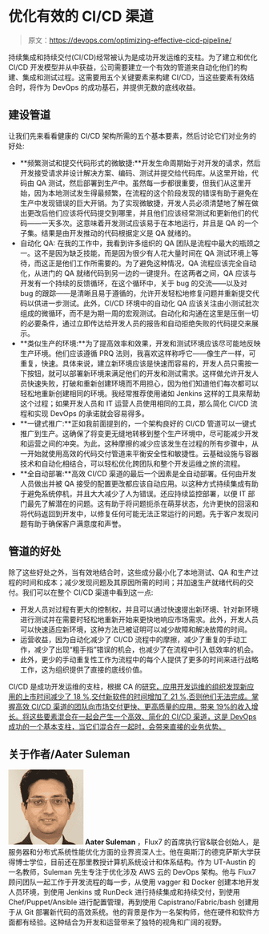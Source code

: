 # 优化有效的 CI/CD 渠道

> 原文：<https://devops.com/optimizing-effective-cicd-pipeline/>

持续集成和持续交付(CI/CD)经常被认为是成功开发运维的支柱。为了建立和优化 CI/CD 开发模型并从中获益，公司需要建立一个有效的管道来自动化他们的构建、集成和测试过程。这需要用五个关键要素来构建 CI/CD，当这些要素有效结合时，将作为 DevOps 的成功基石，并提供无数的底线收益。

## 建设管道

让我们先来看看健康的 CI/CD 架构所需的五个基本要素，然后讨论它们对业务的好处:

*   **频繁测试和提交代码形式的微敏捷:**开发生命周期始于对开发的请求，然后开发接受请求并设计解决方案、编码、测试并提交给代码库。从这里开始，代码由 QA 测试，然后部署到生产中。虽然每一步都很重要，但我们从这里开始，因为本地测试发生得最频繁，在流程的这个阶段发现的错误有助于避免在生产中发现错误的巨大开销。为了实现微敏捷，开发人员必须清楚地了解在做出更改后他们应该将代码提交到哪里，并且他们应该经常测试和更新他们的代码——一天多次。这意味着开发测试应该易于在本地运行，并且是 QA 的一个子集。结果是由开发推动的代码根据定义是 QA 就绪的。
*   自动化 QA: 在我的工作中，我看到许多组织的 QA 团队是流程中最大的瓶颈之一。这不是因为缺乏技能，而是因为很少有人花大量时间在 QA 测试环境上等待，而这正是他们工作所需要的。为了避免这种情况，QA 流程应该完全自动化，从进门的 QA 就绪代码到另一边的一键提升。在这两者之间，QA 应该与开发有一个持续的反馈循环，在这个循环中，关于 bug 的交流——以及对 bug 的跟踪——是清晰且易于遵循的，允许开发轻松地修复问题并重新提交代码以供进一步测试。此外，CI/CD 环境中的自动化 QA 应该关注由小测试批次组成的微循环，而不是为期一周的宏观测试。自动化和沟通在这里是压倒一切的必要条件，通过立即传达给开发人员的报告和自动拒绝失败的代码提交来展示。
*   **类似生产的环境:**为了提高效率和效果，开发和测试环境应该尽可能地反映生产环境。他们应该遵循 PRQ 法则，我喜欢这样称呼它——像生产一样，可重复，快速。具体来说，建立新环境应该是快速而容易的，开发人员只需按一下按钮，就可以部署新环境来满足他们的开发和测试需求。这样做允许开发人员快速失败，打破和重新创建环境而不用担心，因为他们知道他们每次都可以轻松地重新创建相同的环境。我经常推荐使用诸如 Jenkins 这样的工具来帮助这个过程；如果开发人员和 IT 运营人员使用相同的工具，那么简化 CI/CD 流程和实现 DevOps 的承诺就会容易得多。
*   **一键式推广:**正如我前面提到的，一个架构良好的 CI/CD 管道可以一键式推广到生产。这确保了将变更无缝地转移到整个生产环境中，尽可能减少开发和运营之间的冲突。为此，这种摩擦的减少应该发生在过程的所有步骤中，从一开始就使用高效的代码交付管道来平衡安全性和敏捷性。云基础设施与容器技术和自动化相结合，可以轻松优化跨团队和整个开发运维之旅的流程。
*   **全自动部署:**高效 CI/CD 渠道的最后一个因素是全自动部署。任何由开发人员做出并被 QA 接受的配置更改都应该自动应用。以这种方式持续集成有助于避免系统停机，并且大大减少了人为错误。还应持续监控部署，以便 IT 部门最先了解潜在的问题。这有助于将问题扼杀在萌芽状态，允许更快的回滚和将代码返回到开发中，以修复任何可能无法正常运行的问题。先于客户发现问题有助于确保客户满意度和声誉。

## 管道的好处

除了这些好处之外，当有效地结合时，这些成分最小化了本地测试、QA 和生产过程的时间和成本；减少发现问题及其原因所需的时间；并加速生产就绪代码的交付。我们可以在整个 CI/CD 渠道中看到这一点:

*   开发人员对过程有更大的控制权，并且可以通过快速提出新环境、针对新环境进行测试并在需要时轻松地重新开始来更快地响应市场需求。此外，开发人员可以快速适应新环境，这种方法已被证明可以减少故障和解决故障的时间。
*   运营收益，因为自动化减少了 CI/CD 流程中的摩擦，减少了重复的手动工作，减少了出现“粗手指”错误的机会，也减少了在流程中引入低效率的机会。
*   此外，更少的手动重复性工作为流程中的每个人提供了更多的时间来进行战略工作，这为组织提供了直接的底线价值。

CI/CD 是成功开发运维的支柱，根据 CA 的[研究，应用开发运维的组织发现新应用的上市时间减少了 18 %,交付新软件的时间增加了 21 %,否则他们无法完成。掌握高效 CI/CD 渠道的团队向市场交付更快、更高质量的应用，带来 19%的收入增长。将这些要素混合在一起会产生一个高效、简化的 CI/CD 渠道，这是 DevOps 成功的一个基本支柱，当它们混合在一起时，会带来直接的业务优势。](http://rewrite.ca.com/content/dam/rewrite/files/White-Papers/devops-winning-in-application-economy-2.pdf)

## 关于作者/Aater Suleman

**![Aater Suleman](img/16ee5f19864bbc599a071b8a01303c3e.png) Aater Suleman** ，Flux7 的首席执行官&联合创始人，是服务器和分布式系统性能优化方面的业界资深人士。他在奥斯汀的德克萨斯大学获得博士学位，目前还在那里教授计算机系统设计和体系结构。作为 UT-Austin 的一名教师，Suleman 先生专注于优化涉及 AWS 云的 DevOps 架构。他与 Flux7 顾问团队一起工作于开发流程的每一步，从使用 vagger 和 Docker 创建本地开发人员环境，到使用 Jenkins 或 RunDeck 进行持续集成和持续交付，到使用 Chef/Puppet/Ansible 进行配置管理，再到使用 Capistrano/Fabric/bash 创建用于从 Git 部署新代码的高效系统。他的背景是作为一名架构师，他在硬件和软件方面都有经验。这种结合为开发和运营带来了独特的视角和广阔的视野。